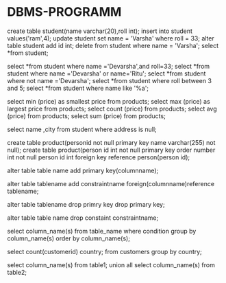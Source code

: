 # DBMS-PROGRAMM
create table student(name varchar(20),roll int);
insert into student values('ram',4);
update student set name = 'Varsha' where roll = 33;
alter table student add id int;
delete from student where name = 'Varsha';
select *from student;


select *from student where name ='Devarsha',and roll=33;
select *from student where name ='Devarsha' or name='Ritu';
select *from student where not name ='Devarsha';
select *from student where roll between 3 and 5;
select *from student where name like '%a';

select min (price) as smallest price from products;
select max (price) as largest price from products;
select count (price) from products;
select avg (price) from products;
select sum (price) from products;

select name ,city from student where address is null;

create table product(personid  not null primary key name varchar(255) not null);
create table product(person id int not null primary key order number int not null person id int  foreign key reference person(person id);

alter table table name 
add primary key(columnname);

alter table tablename 
add constraintname
foreign(columnname)reference tablename;

alter table tablename 
drop primry key
drop primary key;

alter table table name 
drop constaint constraintname;

select column_name(s)
from table_name
where condition
group by column_name(s)
order by column_name(s);

select count(customerid) country;
from customers
group by country;

select column_name(s) from table1;
union all
select column_name(s) from table2;
